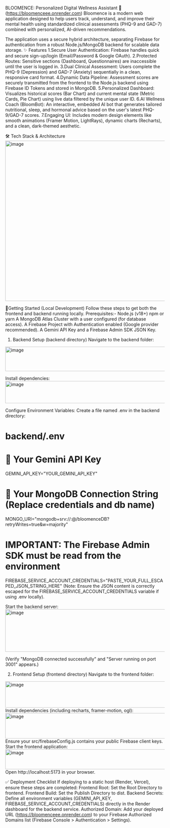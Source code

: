 BLOOMENCE: Personalized Digital Wellness Assistant 🧠(https://bloomenceee.onrender.com)
Bloomence is a modern web application designed to help users track, understand, and improve their mental health using standardized clinical assessments (PHQ-9 and GAD-7) combined with personalized, AI-driven recommendations.

The application uses a secure hybrid architecture, separating Firebase for authentication from a robust Node.js/MongoDB backend for scalable data storage.
✨ Features
1.Secure User Authentication: Firebase handles quick and secure sign-up/login (Email/Password & Google OAuth).
2.Protected Routes: Sensitive sections (Dashboard, Questionnaires) are inaccessible until the user is logged in.
3.Dual Clinical Assessment: Users complete the PHQ-9 (Depression) and GAD-7 (Anxiety) sequentially in a clean, responsive card format.
4.Dynamic Data Pipeline: Assessment scores are securely transmitted from the frontend to the Node.js backend using Firebase ID Tokens and stored in MongoDB.
5.Personalized Dashboard: Visualizes historical scores (Bar Chart) and current mental state (Metric Cards, Pie Chart) using live data filtered by the unique user ID.
6.AI Wellness Coach (BloomBot): An interactive, embedded AI bot that generates tailored nutritional, sleep, and hormonal advice based on the user's latest PHQ-9/GAD-7 scores.
7.Engaging UI: Includes modern design elements like smooth animations (Framer Motion, LightRays), dynamic charts (Recharts), and a clean, dark-themed aesthetic.

🛠️ Tech Stack & Architecture
<img width="874" height="505" alt="image" src="https://github.com/user-attachments/assets/92d0f812-927e-4a8b-83f9-c4fb7b031ddd" />

🚀Getting Started (Local Development)
Follow these steps to get both the frontend and backend running locally.
Prerequisites:-
Node.js (v18+)
npm or yarn
A MongoDB Atlas Cluster with a user configured (for database access).
A Firebase Project with Authentication enabled (Google provider recommended).
A Gemini API Key and a Firebase Admin SDK JSON Key.

1. Backend Setup (backend directory)
Navigate to the backend folder:
<img width="828" height="77" alt="image" src="https://github.com/user-attachments/assets/03ea4a42-0141-4732-81c2-d49a76b41263" />

Install dependencies:
<img width="825" height="70" alt="image" src="https://github.com/user-attachments/assets/9c7b56fc-af73-4e90-8a8a-2754d579e7df" />

Configure Environment Variables: Create a file named .env in the backend directory:

# backend/.env

# 🛑 Your Gemini API Key
GEMINI_API_KEY="YOUR_GEMINI_API_KEY"

# 🛑 Your MongoDB Connection String (Replace credentials and db name)
MONGO_URI="mongodb+srv://<user>:<password>@<cluster-url>/bloomenceDB?retryWrites=true&w=majority"

# IMPORTANT: The Firebase Admin SDK must be read from the environment
FIREBASE_SERVICE_ACCOUNT_CREDENTIALS="PASTE_YOUR_FULL_ESCAPED_JSON_STRING_HERE"
(Note: Ensure the JSON content is correctly escaped for the FIREBASE_SERVICE_ACCOUNT_CREDENTIALS variable if using .env locally).

Start the backend server:
<img width="827" height="134" alt="image" src="https://github.com/user-attachments/assets/b6e054c6-a980-4d31-9888-1c4099456ecf" />

(Verify "MongoDB connected successfully" and "Server running on port 3001" appears.)

2. Frontend Setup (frontend directory)
Navigate to the frontend folder:
<img width="847" height="83" alt="image" src="https://github.com/user-attachments/assets/7827378d-7b5f-42ea-8237-449c4774a37a" />
Install dependencies (including recharts, framer-motion, ogl):
<img width="860" height="80" alt="image" src="https://github.com/user-attachments/assets/6427846f-cb3f-4e9a-bbfa-18f79259a046" />
Ensure your src/firebaseConfig.js contains your public Firebase client keys.
Start the frontend application:
<img width="873" height="63" alt="image" src="https://github.com/user-attachments/assets/6795b845-713d-4168-b17d-85e3206b2bf9" />
Open http://localhost:5173 in your browser.

✅ Deployment Checklist
If deploying to a static host (Render, Vercel), ensure these steps are completed:
Frontend Root: Set the Root Directory to frontend.
Frontend Build: Set the Publish Directory to dist.
Backend Secrets: Define all environment variables (GEMINI_API_KEY, FIREBASE_SERVICE_ACCOUNT_CREDENTIALS) directly in the Render dashboard for the backend service.
Authorized Domain: Add your deployed URL (https://bloomenceee.onrender.com) to your Firebase Authorized Domains list (Firebase Console > Authentication > Settings).


